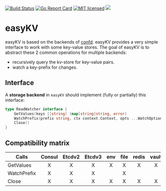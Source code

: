 [![Build Status](https://travis-ci.org/HeavyHorst/easyKV.svg?branch=master)](https://travis-ci.org/HeavyHorst/easyKV) [![Go Report Card](https://goreportcard.com/badge/github.com/HeavyHorst/easyKV)](https://goreportcard.com/report/github.com/HeavyHorst/easyKV) [![MIT licensed](https://img.shields.io/badge/license-MIT-blue.svg)](https://raw.githubusercontent.com/HeavyHorst/easyKV/master/LICENCE)
[![](https://godoc.org/github.com/HeavyHorst/easyKV?status.svg)](http://godoc.org/github.com/HeavyHorst/easyKV)

# easyKV
easyKV is based on the backends of [confd](https://github.com/kelseyhightower/confd).
easyKV provides a very simple interface to work with some key-value stores.
The goal of easyKV is to abstract these 2 common operations for multiple backends:

  - recursively query the kv-store for key-value pairs.
  - watch a key-prefix for changes.

## Interface
A **storage backend** in `easyKV` should implement (fully or partially) this interface:
```go
type ReadWatcher interface {
	GetValues(keys []string) (map[string]string, error)
	WatchPrefix(prefix string, ctx context.Context, opts ...WatchOption) (uint64, error)
	Close()
}
```

## Compatibility matrix

| Calls                 |   Consul   | Etcdv2 | Etcdv3  |  env  | file |   redis |  vault  |  zookeeper |
|-----------------------|:----------:|:------:|:-------:|:-----:|:----:|:-------:|:-------:|:----------:|
| GetValues             |     X      |   X    |      X  |    X  |  X   |     X   |   X     |     X      |
| WatchPrefix           |     X      |   X    |      X  |       |  X   |         |         |     X      |
| Close                 |     X      |   X    |      X  |    X  |  X   |     X   |   X     |     X      |
